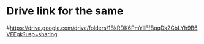 # Drive link for the same
#https://drive.google.com/drive/folders/1BkRDK6PmYIlFfBgqDk2CbLYh9B6VEEgk?usp=sharing
